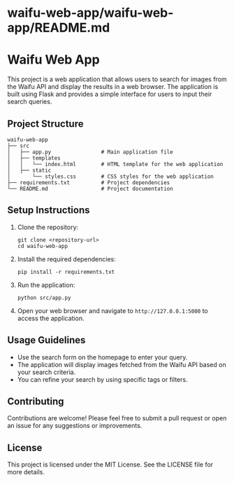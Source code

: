# waifu-web-app/waifu-web-app/README.md

# Waifu Web App

This project is a web application that allows users to search for images from the Waifu API and display the results in a web browser. The application is built using Flask and provides a simple interface for users to input their search queries.

## Project Structure

```
waifu-web-app
├── src
│   ├── app.py                # Main application file
│   ├── templates
│   │   └── index.html        # HTML template for the web application
│   ├── static
│       └── styles.css        # CSS styles for the web application
├── requirements.txt          # Project dependencies
└── README.md                 # Project documentation
```

## Setup Instructions

1. Clone the repository:
   ```
   git clone <repository-url>
   cd waifu-web-app
   ```

2. Install the required dependencies:
   ```
   pip install -r requirements.txt
   ```

3. Run the application:
   ```
   python src/app.py
   ```

4. Open your web browser and navigate to `http://127.0.0.1:5000` to access the application.

## Usage Guidelines

- Use the search form on the homepage to enter your query.
- The application will display images fetched from the Waifu API based on your search criteria.
- You can refine your search by using specific tags or filters.

## Contributing

Contributions are welcome! Please feel free to submit a pull request or open an issue for any suggestions or improvements.

## License

This project is licensed under the MIT License. See the LICENSE file for more details.